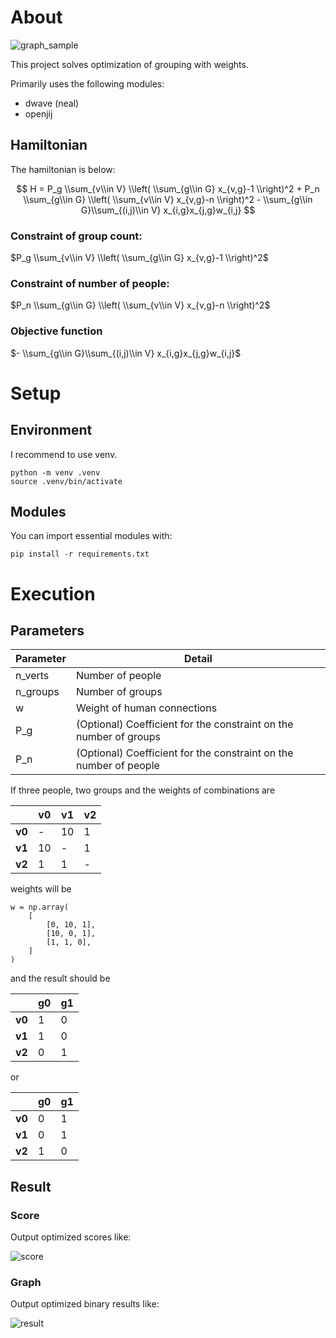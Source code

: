 # About
![graph_sample](https://github.com/user-attachments/assets/2ae745d7-a948-48c6-9458-7082ca03c7bd)

This project solves optimization of grouping with weights.

Primarily uses the following modules:
- dwave (neal)
- openjij

## Hamiltonian
The hamiltonian is below:

$$
H = P_g \\sum_{v\\in V} \\left( \\sum_{g\\in G} x_{v,g}-1 \\right)^2  +  P_n \\sum_{g\\in G} \\left( \\sum_{v\\in V} x_{v,g}-n \\right)^2  -  \\sum_{g\\in G}\\sum_{(i,j)\\in V} x_{i,g}x_{j,g}w_{i,j}
$$

### Constraint of group count:

$P_g \\sum_{v\\in V} \\left( \\sum_{g\\in G} x_{v,g}-1 \\right)^2$

### Constraint of number of people:

$P_n \\sum_{g\\in G} \\left( \\sum_{v\\in V} x_{v,g}-n \\right)^2$

### Objective function

$-  \\sum_{g\\in G}\\sum_{(i,j)\\in V} x_{i,g}x_{j,g}w_{i,j}$

# Setup
## Environment
I recommend to use venv.

```bash:mac
python -m venv .venv
source .venv/bin/activate
```

## Modules
You can import essential modules with:

```
pip install -r requirements.txt
```

# Execution
## Parameters
| Parameter | Detail |
| --- | --- |
| n_verts | Number of people |
| n_groups | Number of groups |
| w | Weight of human connections |
| P_g | (Optional) Coefficient for the constraint on the number of groups |
| P_n | (Optional) Coefficient for the constraint on the number of people |

If three people, two groups and the weights of combinations are

| |v0|v1|v2|
|---|---|---|---|
|**v0**|-|10|1|
|**v1**|10|-|1|
|**v2**|1|1|-|

weights will be

```
w = np.array(
    [
        [0, 10, 1],
        [10, 0, 1],
        [1, 1, 0],
    ]
)
```

and the result should be

| |g0|g1|
|---|---|---|
|**v0**|1|0|
|**v1**|1|0|
|**v2**|0|1|

or

| |g0|g1|
|---|---|---|
|**v0**|0|1|
|**v1**|0|1|
|**v2**|1|0|

## Result
### Score
Output optimized scores like:

![score](https://github.com/user-attachments/assets/24ad83f9-aedc-41b9-8959-45683bd01be5)

### Graph
Output optimized binary results like:

![result](https://github.com/user-attachments/assets/1b9e737d-43ef-4908-a749-d27187280799)

